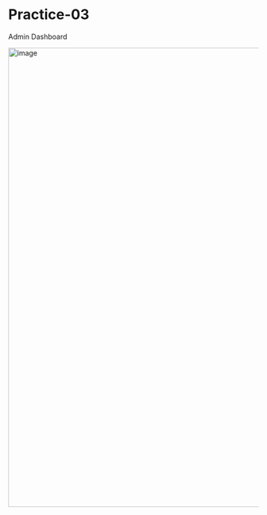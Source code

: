 # Practice-03
Admin Dashboard

<img width="1437" height="926" alt="image" src="https://github.com/user-attachments/assets/b56ecc66-a968-4948-a1e6-6efeded98063" />
